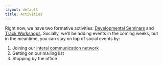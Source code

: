 ```yaml
---
layout: default
title: Activities
---
```


<p>Right now, we have two formative activities: <a href="developmental_seminars">Developmental Seminars</a> and <a href="track_workshops">Track Workshops</a>. Socially, we'll be adding events in the coming weeks, but in the meantime, you can stay on top of social events by:</p>

<ol>
	<li>Joining our <a href="https://ubbusiness.bitrix24.com/?secret=orgg3q0y">interal communication network</a></li>
	<li>Getting on our mailing list</li>
	<li>Stopping by the office</li>
</ol>
